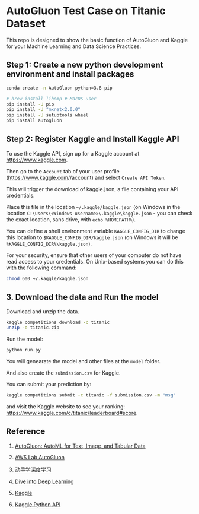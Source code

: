 # AutoGluon Test Case on Titanic Dataset

This repo is designed to show the basic function of AutoGluon and Kaggle for your Machine Learning and Data Science Practices.

## Step 1: Create a new python development environment and install packages

```bash
conda create -n AutoGluon python=3.8 pip

# brew install libomp # MacOS user
pip install -U pip
pip install -U "mxnet<2.0.0"
pip install -U setuptools wheel
pip install autogluon

```

## Step 2: Register Kaggle and Install Kaggle API

To use the Kaggle API, sign up for a Kaggle account at https://www.kaggle.com.

Then go to the `Account` tab of your user profile (https://www.kaggle.com/<username>/account) and select `Create API Token`.

This will trigger the download of kaggle.json, a file containing your API credentials.

Place this file in the location `~/.kaggle/kaggle.json` (on Windows in the location `C:\Users\<Windows-username>\.kaggle\kaggle.json` - you can check the exact location, sans drive, with `echo %HOMEPATH%`).

You can define a shell environment variable `KAGGLE_CONFIG_DIR` to change this location to `$KAGGLE_CONFIG_DIR/kaggle.json` (on Windows it will be `%KAGGLE_CONFIG_DIR%\kaggle.json`).

For your security, ensure that other users of your computer do not have read access to your credentials. On Unix-based systems you can do this with the following command:

```bash
chmod 600 ~/.kaggle/kaggle.json
```

## 3. Download the data and Run the model

Download and unzip the data.

```bash
kaggle competitions download -c titanic
unzip -o titanic.zip
```

Run the model:

```bash
python run.py
```

You will genearate the model and other files at the `model` folder.

And also create the `submission.csv` for Kaggle.

You can submit your prediction by:

```bash
kaggle competitions submit -c titanic -f submission.csv -m "msg"
```

and visit the Kaggle website to see your ranking: https://www.kaggle.com/c/titanic/leaderboard#score.

## Reference

1. [AutoGluon: AutoML for Text, Image, and Tabular Data](https://auto.gluon.ai/stable/index.html)

2. [AWS Lab AutoGluon](https://github.com/awslabs/autogluon)

3. [动手学深度学习](https://zh-v2.d2l.ai/index.html)

4. [Dive into Deep Learning](https://d2l.ai/)

5. [Kaggle](https://www.kaggle.com/)

6. [Kaggle Python API](https://github.com/Kaggle/kaggle-api)
